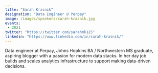 ```yaml
---
title: "Sarah Krasnik"
designation: "Data Engineer @ Perpay"
image: /images/speakers/sarah-krasnik.jpg
events:
 - 2021
twitter: "https://twitter.com/sarahmk125"
linkedin: "https://www.linkedin.com/in/sarah-krasnik/"
---
```


Data engineer at Perpay, Johns Hopkins BA / Northwestern MS graduate, aspiring blogger with a passion for modern data stacks. In her day job builds and scales analytics infrastructure to support making data-driven decisions.
